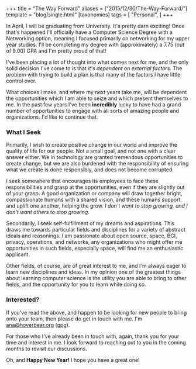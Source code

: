 +++
title = "The Way Forward"
aliases = ["2015/12/30/The-Way-Forward/"]
template = "blog/single.html"
[taxonomies]
tags = [
  "Personal",
]
+++

In April, I will be graduating from University. It's pretty darn exciting! Once
that's happened I'll officially have a Computer Science Degree with a Networking
option, meaning I focused primarily on networking for my upper year studies.
I'll be completing my degree with (approximately) a 7.75 (out of 9.00) GPA and
I'm pretty proud of that!

I've been placing a lot of thought into what comes next for me, and the only
solid decision I've come to is that *it's dependent on external factors*. The
problem with trying to build a plan is that many of the factors I have little
control over.

What choices I make, and where my next years take me, will be dependent the
opportunities which I am able to seize and which present themselves to me. In
the past few years I've been **incredibly** lucky to have had a grand number of
opportunities to engage with all sorts of amazing people and organizations. I'd
like to continue that.

<!-- more -->

### What I Seek

Primarily, I wish to create positive change in our world and improve the quality
of life for our people. Not a small goal, and not one with a clear answer
either. We in technology are granted tremendous opportunities to create change,
but we are also burdened with the responsibility of ensuring what we create is
done responsibly, and does not become corrupted.

I seek somewhere that encourages its employees to face these responsibilities
and grasp at the opportunities, even if they are slightly out of your grasp.
A good organization or company will draw together bright, compassionate
humans with a shared vision, and these humans support and uplift one another,
helping the grow. *I don't want to stop growing, and I don't want others to
stop growing.*

Secondarily, I seek self-fulfillment of my dreams and aspirations. This draws me
towards particular fields and disciplines for a variety of abstract ideals and
reasonings. I am passionate about open source, space, BCI, privacy, operations,
and networks, any organizations who might offer me opportunities in such fields,
especially space, will find me an enthusiastic applicant.

Other fields, of course, are of great interest to me, and I'm always eager to
learn new disciplines and ideas. In my opinion one of the greatest things about
learning computer science is the utility you are able to bring to other fields,
and the opportunity for you to learn while doing so.

### Interested?

If you've read the above, and happen to be looking for new people to bring onto
your team, then please do get in touch with me. I'm ana@hoverbear.org
([gpg](https://keybase.io/hoverbear)).

For those who I've already been in touch with, again, thank you for your time
and interest in me. I look forward to reaching out to you in the coming months
to revisit our discussions.

Oh, and **Happy New Year!** I hope you have a great one!
